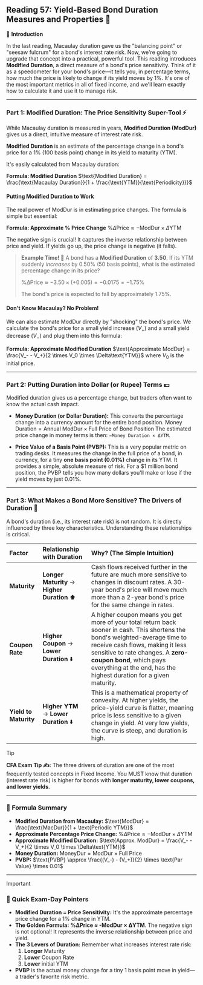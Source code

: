 ## Reading 57: Yield-Based Bond Duration Measures and Properties 📏

🎯 **Introduction**

In the last reading, Macaulay duration gave us the "balancing point" or "seesaw fulcrum" for a bond's interest rate risk. Now, we're going to upgrade that concept into a practical, powerful tool. This reading introduces **Modified Duration**, a direct measure of a bond's price sensitivity. Think of it as a speedometer for your bond's price—it tells you, in percentage terms, how much the price is likely to change if its yield moves by 1%. It's one of the most important metrics in all of fixed income, and we'll learn exactly how to calculate it and use it to manage risk.

---

### Part 1: Modified Duration: The Price Sensitivity Super-Tool ⚡

While Macaulay duration is measured in years, **Modified Duration (ModDur)** gives us a direct, intuitive measure of interest rate risk.

**Modified Duration** is an estimate of the percentage change in a bond's price for a 1% (100 basis point) change in its yield to maturity (YTM).

It's easily calculated from Macaulay duration:

**Formula: Modified Duration**
$\text{Modified Duration} = \frac{\text{Macaulay Duration}}{1 + \frac{\text{YTM}}{\text{Periodicity}}}$

#### **Putting Modified Duration to Work**
The real power of ModDur is in estimating price changes. The formula is simple but essential:

**Formula: Approximate % Price Change**
$\%\Delta \text{Price} \approx -\text{ModDur} \times \Delta\text{YTM}$

The negative sign is crucial! It captures the inverse relationship between price and yield. If yields go up, the price change is negative (it falls).

> **Example Time! 🧮**
> A bond has a **Modified Duration** of **3.50**. If its YTM suddenly *increases* by 0.50% (50 basis points), what is the estimated percentage change in its price?
>
> $\% \Delta \text{Price} \approx -3.50 \times (+0.005) = -0.0175 = -1.75\%$
>
> The bond's price is expected to fall by approximately 1.75%.

#### **Don't Know Macaulay? No Problem!**
We can also estimate ModDur directly by "shocking" the bond's price. We calculate the bond's price for a small yield increase ($V_+$) and a small yield decrease ($V_-$) and plug them into this formula:

**Formula: Approximate Modified Duration**
$\text{Approximate ModDur} = \frac{V_- - V_+}{2 \times V_0 \times \Delta\text{YTM}}$
where $V_0$ is the initial price.

---

### Part 2: Putting Duration into Dollar (or Rupee) Terms 💵

Modified duration gives us a percentage change, but traders often want to know the actual cash impact.

* **Money Duration (or Dollar Duration):** This converts the percentage change into a currency amount for the entire bond position.
    $\text{Money Duration} = \text{Annual ModDur} \times \text{Full Price of Bond Position}$
    The estimated price change in money terms is then: `−Money Duration × ΔYTM`.

* **Price Value of a Basis Point (PVBP):** This is a very popular metric on trading desks. It measures the change in the full price of a bond, in currency, for a tiny **one basis point (0.01%)** change in its YTM. It provides a simple, absolute measure of risk. For a $1 million bond position, the PVBP tells you how many dollars you'll make or lose if the yield moves by just 0.01%.

---

### Part 3: What Makes a Bond More Sensitive? The Drivers of Duration 🚗

A bond's duration (i.e., its interest rate risk) is not random. It is directly influenced by three key characteristics. Understanding these relationships is critical.

| Factor | Relationship with Duration | Why? (The Simple Intuition) |
| :--- | :--- | :--- |
| **Maturity** | **Longer Maturity** → **Higher Duration** ⬆️ | Cash flows received further in the future are much more sensitive to changes in discount rates. A 30-year bond's price will move much more than a 2-year bond's price for the same change in rates. |
| **Coupon Rate** | **Higher Coupon** → **Lower Duration** ⬇️ | A higher coupon means you get more of your total return back sooner in cash. This shortens the bond's weighted-average time to receive cash flows, making it less sensitive to rate changes. A **zero-coupon bond**, which pays everything at the end, has the highest duration for a given maturity. |
| **Yield to Maturity**| **Higher YTM** → **Lower Duration** ⬇️ | This is a mathematical property of convexity. At higher yields, the price-yield curve is flatter, meaning price is less sensitive to a given change in yield. At very low yields, the curve is steep, and duration is high. |

> [!TIP]
> **CFA Exam Tip ✍️:** The three drivers of duration are one of the most frequently tested concepts in Fixed Income. You MUST know that duration (interest rate risk) is higher for bonds with **longer maturity, lower coupons, and lower yields**.

---

### 🧪 Formula Summary

* **Modified Duration from Macaulay:**
    $\text{ModDur} = \frac{\text{MacDur}}{1 + \text{Periodic YTM}}$
* **Approximate Percentage Price Change:**
    $\%\Delta \text{Price} \approx -\text{ModDur} \times \Delta\text{YTM}$
* **Approximate Modified Duration:**
    $\text{Approx. ModDur} = \frac{V_- - V_+}{2 \times V_0 \times \Delta\text{YTM}}$
* **Money Duration:**
    $\text{MoneyDur} = \text{ModDur} \times \text{Full Price}$
* **PVBP:**
    $\text{PVBP} \approx \frac{(V_-) - (V_+)}{2} \times \text{Par Value} \times 0.01$

---

> [!IMPORTANT]
> ### 🎯 Quick Exam-Day Pointers
>
> * **Modified Duration = Price Sensitivity:** It's the approximate percentage price change for a 1% change in YTM.
> * **The Golden Formula:** **%ΔPrice ≈ -ModDur × ΔYTM**. The negative sign is not optional! It represents the inverse relationship between price and yield.
> * **The 3 Levers of Duration:** Remember what increases interest rate risk:
>     1.  **Longer** Maturity
>     2.  **Lower** Coupon Rate
>     3.  **Lower** initial YTM
> * **PVBP** is the actual money change for a tiny 1 basis point move in yield—a trader's favorite risk metric.
